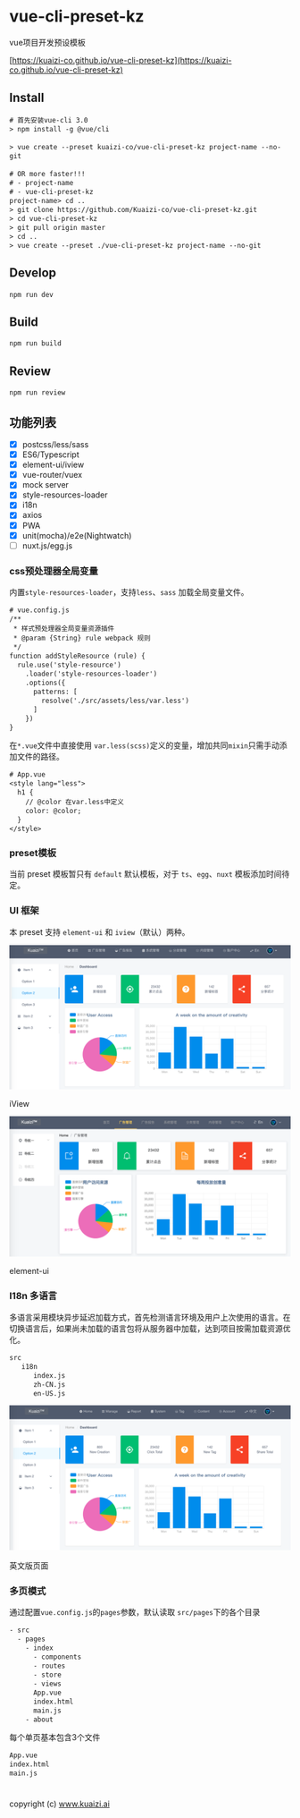 # vue-cli-preset-kz

vue项目开发预设模板

[https://kuaizi-co.github.io/vue-cli-preset-kz](https://kuaizi-co.github.io/vue-cli-preset-kz)

## Install

```
# 首先安装vue-cli 3.0
> npm install -g @vue/cli

> vue create --preset kuaizi-co/vue-cli-preset-kz project-name --no-git

# OR more faster!!!
# - project-name
# - vue-cli-preset-kz
project-name> cd ..
> git clone https://github.com/Kuaizi-co/vue-cli-preset-kz.git
> cd vue-cli-preset-kz
> git pull origin master
> cd ..
> vue create --preset ./vue-cli-preset-kz project-name --no-git
```

## Develop

```
npm run dev
```

## Build

```
npm run build
```

## Review

```
npm run review
```

## 功能列表

- [x] postcss/less/sass
- [x] ES6/Typescript
- [x] element-ui/iview
- [x] vue-router/vuex
- [x] mock server
- [x] style-resources-loader
- [x] i18n
- [x] axios
- [x] PWA
- [x] unit(mocha)/e2e(Nightwatch)
- [ ] nuxt.js/egg.js

### css预处理器全局变量

内置`style-resources-loader`，支持`less`、`sass` 加载全局变量文件。

```
# vue.config.js
/**
 * 样式预处理器全局变量资源插件
 * @param {String} rule webpack 规则
 */
function addStyleResource (rule) {
  rule.use('style-resource')
    .loader('style-resources-loader')
    .options({
      patterns: [
        resolve('./src/assets/less/var.less')
      ]
    })
}
```

在`*.vue`文件中直接使用 `var.less(scss)`定义的变量，增加共同`mixin`只需手动添加文件的路径。

```
# App.vue
<style lang="less">
  h1 {
    // @color 在var.less中定义
    color: @color;
  }
</style>
```

### preset模板

当前 preset 模板暂只有 `default` 默认模板，对于 `ts`、`egg`、`nuxt` 模板添加时间待定。

### UI 框架

本 preset 支持 `element-ui` 和 `iview`（默认）两种。

![iview](./screenshot/iview.png)

iView

![element-ui](./screenshot/element-ui.png)

element-ui

### I18n 多语言

多语言采用模块异步延迟加载方式，首先检测语言环境及用户上次使用的语言。在切换语言后，如果尚未加载的语言包将从服务器中加载，达到项目按需加载资源优化。

```
src
   i18n
      index.js
      zh-CN.js
      en-US.js
```

![英文版页面](./screenshot/iview-en.png)

英文版页面

### 多页模式

通过配置`vue.config.js`的`pages`参数，默认读取 `src/pages`下的各个目录

```
- src
  - pages
    - index
      - components
      - routes
      - store
      - views
      App.vue
      index.html
      main.js
    - about
```

每个单页基本包含3个文件

```
App.vue
index.html
main.js
```

# 
copyright (c) www.kuaizi.ai